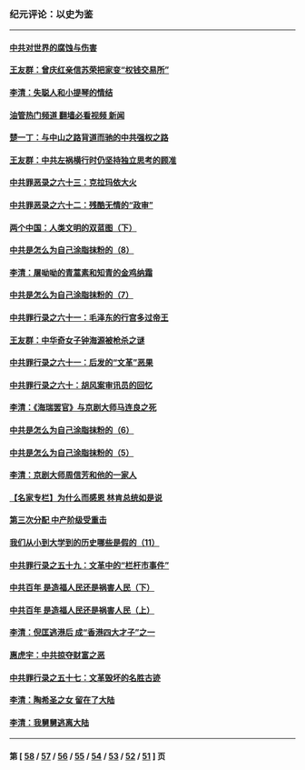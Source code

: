 ### 纪元评论：以史为鉴
---
#### [中共对世界的腐蚀与伤害](../../pages/nsc1028/n13463833.md?01020330) 
#### [王友群：曾庆红亲信苏荣把家变“权钱交易所”](../../pages/nsc1028/n13463003.md?01020330) 
#### [李清：失聪人和小提琴的情结](../../pages/nsc1028/n13459280.md?01020330) 
#### [油管热门频道 翻墙必看视频 新闻](ok?01020330)
#### [楚一丁：与中山之路背道而驰的中共强权之路](../../pages/nsc1028/n13437270.md?01020330) 
#### [王友群：中共左祸横行时仍坚持独立思考的顾准](../../pages/nsc1028/n13444722.md?01020330) 
#### [中共罪恶录之六十三：克拉玛依大火](../../pages/nsc1028/n13443384.md?01020330) 
#### [中共罪恶录之六十二：残酷无情的“政审”](../../pages/nsc1028/n13435894.md?01020330) 
#### [两个中国：人类文明的双蓝图（下）](../../pages/nsc1028/n13423132.md?01020330) 
#### [中共是怎么为自己涂脂抹粉的（8）](../../pages/nsc1028/n13432247.md?01020330) 
#### [李清：屠呦呦的青蒿素和知青的金鸡纳霜](../../pages/nsc1028/n13426884.md?01020330) 
#### [中共是怎么为自己涂脂抹粉的（7）](../../pages/nsc1028/n13431085.md?01020330) 
#### [中共罪行录之六十一：毛泽东的行宫多过帝王](../../pages/nsc1028/n13430849.md?01020330) 
#### [王友群：中华奇女子钟海源被枪杀之谜](../../pages/nsc1028/n13430555.md?01020330) 
#### [中共罪行录之六十一：后发的“文革”恶果](../../pages/nsc1028/n13426672.md?01020330) 
#### [中共罪行录之六十：胡风案审讯员的回忆](../../pages/nsc1028/n13423954.md?01020330) 
#### [李清：《海瑞罢官》与京剧大师马连良之死](../../pages/nsc1028/n13412316.md?01020330) 
#### [中共是怎么为自己涂脂抹粉的（6）](../../pages/nsc1028/n13412021.md?01020330) 
#### [中共是怎么为自己涂脂抹粉的（5）](../../pages/nsc1028/n13405477.md?01020330) 
#### [李清：京剧大师周信芳和他的一家人](../../pages/nsc1028/n13391411.md?01020330) 
#### [【名家专栏】为什么而感恩 林肯总统如是说](../../pages/nsc1028/n13402501.md?01020330) 
#### [第三次分配 中产阶级受重击](../../pages/nsc1028/n13401007.md?01020330) 
#### [我们从小到大学到的历史哪些是假的（11）](../../pages/nsc1028/n13395097.md?01020330) 
#### [中共罪行录之五十九：文革中的“栏杆市事件”](../../pages/nsc1028/n13390605.md?01020330) 
#### [中共百年 是造福人民还是祸害人民（下）](../../pages/nsc1028/n13389389.md?01020330) 
#### [中共百年 是造福人民还是祸害人民（上）](../../pages/nsc1028/n13388697.md?01020330) 
#### [李清：倪匡逃港后 成“香港四大才子”之一](../../pages/nsc1028/n13377522.md?01020330) 
#### [惠虎宇：中共掠夺财富之恶](../../pages/nsc1028/n13374142.md?01020330) 
#### [中共罪行录之五十七：文革毁坏的名胜古迹](../../pages/nsc1028/n13373282.md?01020330) 
#### [李清：陶希圣之女 留在了大陆](../../pages/nsc1028/n13367727.md?01020330) 
#### [李清：我舅舅逃离大陆](../../pages/nsc1028/n13343329.md?01020330) 

---
#### 第 [ [58](./58.md?01020330) / [57](./57.md?01020330) / [56](./56.md?01020330) / [55](./55.md?01020330) / [54](./54.md?01020330) / [53](./53.md?01020330) / [52](./52.md?01020330) / [51](./51.md?01020330) ] 页
